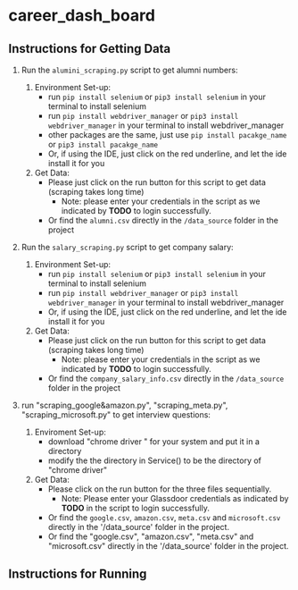 
# career_dash_board

## Instructions for Getting Data
1. Run the `alumini_scraping.py` script to get alumni numbers:
   1. Environment Set-up:
      - run `pip install selenium` or `pip3 install selenium` in your terminal to install selenium
      - run `pip install webdriver_manager` or `pip3 install webdriver_manager` in your terminal to install webdriver_manager
      - other packages are the same, just use `pip install pacakge_name` or `pip3 install pacakge_name`
      - Or, if using the IDE, just click on the red underline, and let the ide install it for you
   2. Get Data:
      - Please just click on the run button for this script to get data (scraping takes long time)
        - Note: please enter your credentials in the script as we indicated by **TODO** to login successfully.
      - Or find the `alumni.csv` directly in the `/data_source` folder in the project

2. Run the `salary_scraping.py` script to get company salary:
   1. Environment Set-up:
      - run `pip install selenium` or `pip3 install selenium` in your terminal to install selenium
      - run `pip install webdriver_manager` or `pip3 install webdriver_manager` in your terminal to install webdriver_manager
      - Or, if using the IDE, just click on the red underline, and let the ide install it for you
   2. Get Data:
      - Please just click on the run button for this script to get data (scraping takes long time)
        - Note: please enter your credentials in the script as we indicated by **TODO** to login successfully.
      - Or find the `company_salary_info.csv` directly in the `/data_source` folder in the project
 
 3. run "scraping_google&amazon.py", "scraping_meta.py", "scraping_microsoft.py" to get interview questions:
    1. Enviroment Set-up:
       - download "chrome driver " for your system and put it in a directory
       - modify the the directory in Service() to be the directory of "chrome driver"
    2. Get Data:
       - Please click on the run button for the three files sequentially.
         - Note: Please enter your Glassdoor credentials as indicated by **TODO** in the script to login successfully.
       - Or find the `google.csv`, `amazon.csv`, `meta.csv` and `microsoft.csv` directly in the '/data_source' folder in the project. 
       - Or find the "google.csv", "amazon.csv", "meta.csv" and "microsoft.csv" directly in the '/data_source' folder in the project. 

## Instructions for Running 


